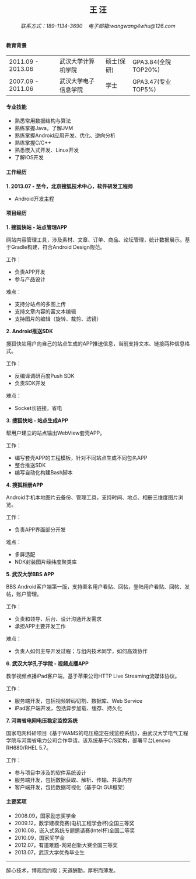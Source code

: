 <center><h2>王	汪</h2></center>
<center><h6>联系方式：189-1134-3690&nbsp;&nbsp;&nbsp;&nbsp;电子邮箱:wangwang4whu@126.com</h6></center>

#### 教育背景
<table>
    <tr>
        <td>2011.09 - 2013.06</td>
        <td>武汉大学计算机学院</td>
        <td>硕士(保研)</td>
        <td>GPA3.84(全院TOP20%)</td>
    </tr>
    <tr>
        <td>2007.09 - 2011.06</td>
        <td>武汉大学电子信息学院</td>
        <td>学士</td>
        <td>GPA3.47(专业TOP5%)</td>
    </tr>
</table>

#### 专业技能
* 熟悉常用数据结构与算法
* 熟练掌握Java，了解JVM
* 熟练掌握Android应用开发、优化、逆向分析
* 熟练掌握C/C++
* 熟悉嵌入式开发、Linux开发
* 了解iOS开发

#### 工作经历
**1. 2013.07 - 至今，北京搜狐技术中心，软件研发工程师**
* Android开发主程

#### 项目经历
**1. 搜狐快站 - 站点管理APP**

网站内容管理工具，涉及素材、文章、订单、商品、论坛管理，统计数据展示。基于Gradle构建，符合Android Design规范。  
  
工作：
* 负责APP开发
* 参与产品设计
  
难点：
* 支持分站点的多图上传
* 支持文章内容的富文本编辑
* 支持图片的编辑（旋转、裁剪、滤镜）

**2. Android推送SDK**

搜狐快站用户向自己的站点生成的APP推送信息，当前支持文本、链接两种信息格式。
  
工作：
* 反编译调研百度Push SDK
* 负责SDK开发
  
难点：
* Socket长链接，省电

**3. 搜狐快站 - 站点生成APP**

帮用户建立的站点输出WebView套壳APP。
  
工作：
* 编写套壳APP的工程模板，针对不同站点生成不同包名APP
* 整合推送SDK
* 编写自动化构建Bash脚本

**4. 搜狐相册APP**

Android手机本地图片云备份、管理工具，支持时间、地点、相册三维度图片浏览。
  
工作：
* 负责APP界面部分开发
  
难点：
* 多屏适配
* NDK封装图片经纬度聚类库

**5. 武汉大学BBS APP**

BBS Android客户端第一版，支持匿名用户看贴、回帖，登陆用户看贴、回帖、发帖，账户管理。
  
工作：
* 负责和领导、后台、设计沟通开发需求
* 承担APP主要开发工作
  
难点：
* 负责人如何主导开发过程；与组内技术同学，如何高效协作

**6. 武汉大学孔子学院 - 视频点播APP**

教学视频点播iPad客户端，基于苹果公司HTTP Live Streaming流媒体协议。
  
工作：
* 服务端开发，包括视频转码切割、数据库、Web Service
* iPad客户端开发，包括异步加载、缓存、持久化

**7. 河南省电网电压稳定监控系统**

国家电网科研项目《基于WAMS的电压稳定在线监控系统》，由武汉大学电气工程学院与河南省电力公司合作申请。该系统基于C/S架构，部署平台Lenovo RH680/RHEL 5.7。
  
工作：
* 参与项目中涉及的软件系统设计
* 服务端开发，包括数据获取、解析、传输、共享内存
* 客户端开发，包括数据可视化（基于Qt GUI框架）

#### 主要奖项
* 2008.09，国家励志奖学金
* 2009.12，数学建模竞赛(电机工程学会杯)全国三等奖
* 2010.08，嵌入式系统专题邀请赛(Intel杯)全国二等奖
* 2010.09，国家奖学金
* 2012.07，有道难题-网易创新大赛全国三等奖
* 2013.07，武汉大学优秀毕业生

---
醉心技术，博观而约取；天道酬勤，厚积而薄发。
